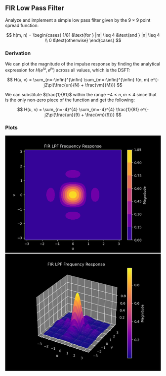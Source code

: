 ## FIR Low Pass Filter

Analyze and implement a simple low pass filter given by the 9 × 9 point spread function:

$$
h(m, n) = \begin{cases}
    1/81 &\text{for } |m| \leq 4 &\text{and } |n| \leq 4 \\
    0 &\text{otherwise}
\end{cases}
$$

### Derivation

We can plot the magnitude of the impulse response by finding the analytical expression for $H(e^{ju}, e^{jv})$ across all values, which is the DSFT:

$$
H(u, v) = \sum_{n=-\infin}^{\infin} \sum_{m=-\infin}^{\infin} f(n, m) e^{-j2\pi(\frac{un}{N} + \frac{vm}{M})}
$$

We can substitute $\frac{1}{81}$ within the range $-4\leq{n,m}\leq4$ since that is the only non-zero piece of the function and get the following:

$$
H(u, v) = \sum_{n=-4}^{4} \sum_{m=-4}^{4} \frac{1}{81} e^{-j2\pi(\frac{un}{9} + \frac{vm}{9})}
$$

### Plots

![Alt text](../img/fir_lpf_freq_resp_2d.png)
![Alt text](../img/fir_lpf_freq_resp_3d.png)


